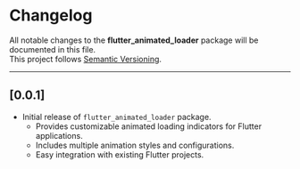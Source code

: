 
# Changelog

All notable changes to the **flutter_animated_loader** package will be documented in this file.  
This project follows [Semantic Versioning](https://semver.org/).

---

## [0.0.1]

- Initial release of `flutter_animated_loader` package.
    - Provides customizable animated loading indicators for Flutter applications.
    - Includes multiple animation styles and configurations.
    - Easy integration with existing Flutter projects.

